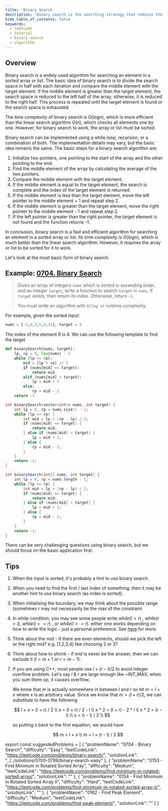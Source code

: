 ```yaml
---
title: 'Binary Search'
description: 'Binary search is the searching strategy that reduces the search space by half every iteration until you have found the target.'
hide_table_of_contents: false
keywords:
  - leetcode
  - tutorial
  - binary search
  - algorithm
---
```


<TutorialCredits authors="@heiheihang, @wkw"/>

## Overview

Binary search is a widely used algorithm for searching an element in a sorted array or list. The basic idea of binary search is to divide the search space in half with each iteration and compare the middle element with the target element. If the middle element is greater than the target element, the search space is reduced to the left half of the array, otherwise, it is reduced to the right half. This process is repeated until the target element is found or the search space is exhausted.

The time complexity of binary search is $O(log n)$, which is more efficient than the linear search algorithm $O(n)$, which checks all elements one by one. However, for binary search to work, the array or list must be sorted.

Binary search can be implemented using a while loop, recursion, or a combination of both. The implementation details may vary, but the basic idea remains the same. The basic steps for a binary search algorithm are:

1. Initialize two pointers, one pointing to the start of the array and the other pointing to the end.
2. Find the middle element of the array by calculating the average of the two pointers.
3. Compare the middle element with the target element.
4. If the middle element is equal to the target element, the search is complete and the index of the target element is returned.
5. If the middle element is less than the target element, move the left pointer to the middle element + 1 and repeat step 2.
6. If the middle element is greater than the target element, move the right pointer to the middle element - 1 and repeat step 2.
7. If the left pointer is greater than the right pointer, the target element is not found and the function returns -1.

In conclusion, binary search is a fast and efficient algorithm for searching an element in a sorted array or list. Its time complexity is $O(log n)$, which is much better than the linear search algorithm. However, it requires the array or list to be sorted for it to work.

Let's look at the most basic form of binary search:

## Example: [0704. Binary Search](https://leetcode.com/problems/binary-search/)

> Given an array of integers `nums` which is sorted in ascending order, and an integer `target`, write a function to search `target` in `nums`. If `target` exists, then return its index. Otherwise, return `-1`.
>
> You must write an algorithm with `O(log n)` runtime complexity.

For example, given the sorted input:

```python
nums = [-1,0,3,5,9,12], target = 9
```

The index of the element 9 is 4. We can use the following template to find the target

<Tabs>
<TabItem value="py" label="Python">
<SolutionAuthor name="@heiheihang"/>

```python
def binarySearch(nums, target):
    lp, rp = 0, len(nums) - 1
    while (lp <= rp):
        mid = (lp + rp) // 2
        if (nums[mid] == target):
            return mid
        elif (nums[mid] < target):
            lp = mid + 1
        else:
            rp = mid - 1
    return -1
```

</TabItem>

<TabItem value="cpp" label="C++">
<SolutionAuthor name="@wkw"/>

```cpp
int binarySearch(vector<int>& nums, int target) {
    int lp = 0, rp = nums.size() - 1;
    while (lp <= rp) {
        int mid = lp + (rp - lp) / 2;
        if (nums[mid] == target) {
            return mid;
        } else if (nums[mid] < target) {
            lp = mid + 1;
        } else {
            rp = mid - 1;
        }
    }
    return -1;
}
```

</TabItem>

<TabItem value="java" label="Java">
<SolutionAuthor name="@wkw"/>

```java
int binarySearch(int[] nums, int target) {
    int lp = 0, rp = nums.length - 1;
    while (lp <= rp) {
        int mid = lp + (rp - lp) / 2;
        if (nums[mid] == target) {
            return mid;
        } else if (nums[mid] < target) {
            lp = mid + 1;
        } else {
            rp = mid - 1;
        }
    }
    return -1;
}

```

</TabItem>
</Tabs>

There can be very challenging questions using binary search, but we should focus on the basic application first.

## Tips

1. When the input is sorted, it's probably a hint to use binary search.
2. When you need to find the first / last index of something, then it may be another hint to use binary search (as index is sorted).
3. When initialising the boundary, we may think about the possible range (sometimes $r$ may not necessarily be the max of the constraint
4. In while condition, you may see some people write $while (l < r)$ , $while (r > l)$, $while (l <= r)$ , or $while (l >= r)$. either one works depending on how to write the logic - just a personal preference. See [here](https://stackoverflow.com/questions/35613574/when-to-use-in-binary-search-condition) for more.
5. Think about the mid - if there are even elements, should we pick the left or the right mid? e.g. [1,2,3,4] like choosing $2$ or $3$?
6. Think about how to shrink - if $mid$ is never be the answer, then we can exclude it ($l = m + 1$ or $r = m - 1$).
7. If you are using C++, most people use $l + (r - l) / 2$ to avoid integer overflow problem. Let's say $l$ & $r$ are large enough like ~INT_MAX, when you sum them up, it causes overflow.

   We know that $m$ is actually somewhere in between $l$ and $r$ so let $m = l + x$ where $x$ is an arbitrary value. Since we know that $m = (l + r) / 2$, we can substitute to have the following

   $$
       l + x = (l + r) / 2 \\
       x = (l + r) / 2 - l \\
       x * 2 = (l + r) - 2 * l \\
       x * 2 = (r - l)  \\
       x = (r - l) / 2 \\
   $$

   so putting x back to the first equation, we would have

   $$
   m = l + x \\
   m = l + (r - l) / 2
   $$

export const suggestedProblems = [ { "problemName": "0704 - Binary Search", "difficulty": "Easy", "leetCodeLink": "https://leetcode.com/problems/binary-search/", "solutionLink": "../../solutions/0700-0799/binary-search-easy" }, { "problemName": "0153 - Find Minimum in Rotated Sorted Array", "difficulty": "Medium", "leetCodeLink": "https://leetcode.com/problems/find-minimum-in-rotated-sorted-array/", "solutionLink": "" }, { "problemName": "0154 - Find Minimum in Rotated Sorted Array II", "difficulty": "Hard", "leetCodeLink": "https://leetcode.com/problems/find-minimum-in-rotated-sorted-array-ii/", "solutionLink": "" }, { "problemName": "0162 - Find Peak Element", "difficulty": "Medium", "leetCodeLink": "https://leetcode.com/problems/find-peak-element/", "solutionLink": "" } ]

<Table title="Suggested Problems" data={suggestedProblems} />
